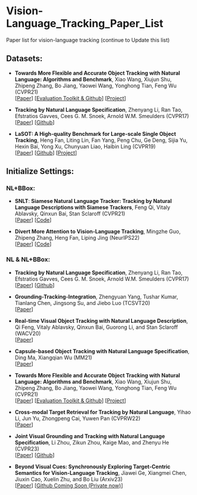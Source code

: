 # Vision-Language_Tracking_Paper_List
Paper list for vision-language tracking (continue to Update this list)

## Datasets:
* **Towards More Flexible and Accurate Object Tracking with Natural Language: Algorithms and Benchmark**, Xiao Wang, Xiujun Shu, Zhipeng Zhang, Bo Jiang, Yaowei Wang, Yonghong Tian, Feng Wu (CVPR21)  
[[Paper](https://arxiv.org/pdf/2103.16746.pdf)]
[[Evaluation Toolkit & Github](https://github.com/wangxiao5791509/TNL2K_evaluation_toolkit)]
[[Project](https://sites.google.com/view/langtrackbenchmark/)] 


* **Tracking by Natural Language Specification**, Zhenyang Li, Ran Tao, Efstratios Gavves, Cees G. M. Snoek, Arnold W.M. Smeulders (CVPR17)  
[[Paper](http://openaccess.thecvf.com/content_cvpr_2017/papers/Li_Tracking_by_Natural_CVPR_2017_paper.pdf)]
[[Github](https://github.com/QUVA-Lab/lang-tracker)] 

* **LaSOT: A High-quality Benchmark for Large-scale Single Object Tracking**, Heng Fan, Liting Lin, Fan Yang, Peng Chu, Ge Deng, Sijia Yu, Hexin Bai, Yong Xu, Chunyuan Liao, Haibin Ling (CVPR19)  
[[Paper](https://arxiv.org/abs/1809.07845)]
[[Github](https://github.com/HengLan/LaSOT_Evaluation_Toolkit)] 
[[Project](http://vision.cs.stonybrook.edu/~lasot/)] 

## Initialize Settings:

### NL+BBox:
* **SNLT**: **Siamese Natural Language Tracker: Tracking by Natural Language Descriptions with Siamese Trackers**, Feng Qi, Vitaly Ablavsky, Qinxun Bai, Stan Sclaroff (CVPR21)   
[[Paper](https://arxiv.org/pdf/1912.02048.pdf)] 
[[Code](https://github.com/fredfung007/snlt)]


* **Divert More Attention to Vision-Language Tracking**, Mingzhe Guo, Zhipeng Zhang, Heng Fan, Liping Jing (NeurIPS22)  
[[Paper](https://arxiv.org/abs/2207.01076)] 
[[Code](https://github.com/JudasDie/SOTS)]



### NL & NL+BBox:
* **Tracking by Natural Language Specification**, Zhenyang Li, Ran Tao, Efstratios Gavves, Cees G. M. Snoek, Arnold W.M. Smeulders (CVPR17)  
[[Paper](http://openaccess.thecvf.com/content_cvpr_2017/papers/Li_Tracking_by_Natural_CVPR_2017_paper.pdf)]
[[Github](https://github.com/QUVA-Lab/lang-tracker)] 


* **Grounding-Tracking-Integration**, Zhengyuan Yang, Tushar Kumar, Tianlang Chen, Jingsong Su, and Jiebo Luo (TCSVT20)  
[[Paper](https://arxiv.org/abs/1912.06316)]

* **Real-time Visual Object Tracking with Natural Language Description**, Qi Feng, Vitaly Ablavsky, Qinxun Bai, Guorong Li, and Stan Sclaroff (WACV20)  
[[Paper](https://arxiv.org/abs/1912.06316)]

* **Capsule-based Object Tracking with Natural Language Specification**, Ding Ma, Xiangqian Wu (MM21)  
[[Paper](https://dl.acm.org/doi/abs/10.1145/3474085.3475349)]
 


* **Towards More Flexible and Accurate Object Tracking with Natural Language: Algorithms and Benchmark**, Xiao Wang, Xiujun Shu, Zhipeng Zhang, Bo Jiang, Yaowei Wang, Yonghong Tian, Feng Wu (CVPR21)  
[[Paper](https://arxiv.org/pdf/2103.16746.pdf)]
[[Evaluation Toolkit & Github](https://github.com/wangxiao5791509/TNL2K_evaluation_toolkit)]
[[Project](https://sites.google.com/view/langtrackbenchmark/)] 


* **Cross-modal Target Retrieval for Tracking by Natural Language**, Yihao Li, Jun Yu, Zhongpeng Cai, Yuwen Pan (CVPRW22)  
[[Paper](https://openaccess.thecvf.com/content/CVPR2022W/ODRUM/papers/Li_Cross-Modal_Target_Retrieval_for_Tracking_by_Natural_Language_CVPRW_2022_paper.pdf)]


* **Joint Visual Grounding and Tracking with Natural Language Specification**, Li Zhou, Zikun Zhou, Kaige Mao, and Zhenyu He (CVPR23)  
[[Paper](https://arxiv.org/abs/2303.12027)]
[[Github](https://github.com/lizhou-cs/JointNLT)] 



* **Beyond Visual Cues: Synchronously Exploring Target-Centric Semantics for Vision-Language Tracking**, Jiawei Ge, Xiangmei Chen, Jiuxin Cao, Xuelin Zhu, and Bo Liu (Arxiv23)  
[[Paper](https://arxiv.org/abs/2311.17085)]
[[Github Coming Soon (Private now)](https://github.com/PeterBishop0/SATracker)]








